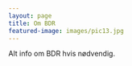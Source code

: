 ```yaml
---
layout: page
title: Om BDR
featured-image: images/pic13.jpg
---
```


Alt info om BDR hvis nødvendig.

